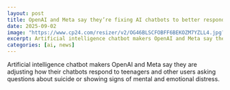 ```yaml
---
layout: post
title: OpenAI and Meta say they’re fixing AI chatbots to better respond to teens in distress
date: 2025-09-02
image: "https://www.cp24.com/resizer/v2/OG46BLSCFOBFF6BEKOZM7YZLL4.jpg?auth=1c424b17c9423db9bc094cee9aee497984a265e4a1b8260c971a8d044ab2766f&height=630&smart=true&width=1200"
excerpt: Artificial intelligence chatbot makers OpenAI and Meta say they are adjusting how their chatbots respond to teenagers and other users asking questions about suicide or showing signs of mental and emotional distress.
categories: [ai, news]
---
```


Artificial intelligence chatbot makers OpenAI and Meta say they are adjusting how their chatbots respond to teenagers and other users asking questions about suicide or showing signs of mental and emotional distress.
